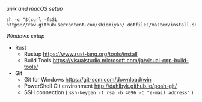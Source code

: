 _unix and macOS setup_

```shell
sh -c "$(curl -fsSL https://raw.githubusercontent.com/shiomiyan/.dotfiles/master/install.sh)"
```

_Windows setup_
- Rust
  - Rustup https://www.rust-lang.org/tools/install
  - Build Tools https://visualstudio.microsoft.com/ja/visual-cpp-build-tools/
- Git
  - Git for Windows https://git-scm.com/download/win
  - PowerShell Git environment http://dahlbyk.github.io/posh-git/
  - SSH connection ( `ssh-keygen -t rsa -b 4096 -C "e-mail address"` )
